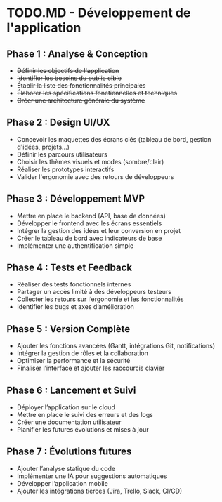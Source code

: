 # TODO.MD - Développement de l'application

## Phase 1 : Analyse & Conception

* ~~Définir les objectifs de l'application~~
* ~~Identifier les besoins du public cible~~
* ~~Établir la liste des fonctionnalités principales~~
* ~~Élaborer les spécifications fonctionnelles et techniques~~
* ~~Créer une architecture générale du système~~

## Phase 2 : Design UI/UX

* Concevoir les maquettes des écrans clés (tableau de bord, gestion d'idées, projets...)
* Définir les parcours utilisateurs
* Choisir les thèmes visuels et modes (sombre/clair)
* Réaliser les prototypes interactifs
* Valider l'ergonomie avec des retours de développeurs

## Phase 3 : Développement MVP

* Mettre en place le backend (API, base de données)
* Développer le frontend avec les écrans essentiels
* Intégrer la gestion des idées et leur conversion en projet
* Créer le tableau de bord avec indicateurs de base
* Implémenter une authentification simple

## Phase 4 : Tests et Feedback

* Réaliser des tests fonctionnels internes
* Partager un accès limité à des développeurs testeurs
* Collecter les retours sur l’ergonomie et les fonctionnalités
* Identifier les bugs et axes d’amélioration

## Phase 5 : Version Complète

* Ajouter les fonctions avancées (Gantt, intégrations Git, notifications)
* Intégrer la gestion de rôles et la collaboration
* Optimiser la performance et la sécurité
* Finaliser l’interface et ajouter les raccourcis clavier

## Phase 6 : Lancement et Suivi

* Déployer l’application sur le cloud
* Mettre en place le suivi des erreurs et des logs
* Créer une documentation utilisateur
* Planifier les futures évolutions et mises à jour

## Phase 7 : Évolutions futures

* Ajouter l’analyse statique du code
* Implémenter une IA pour suggestions automatiques
* Développer l’application mobile
* Ajouter les intégrations tierces (Jira, Trello, Slack, CI/CD)
